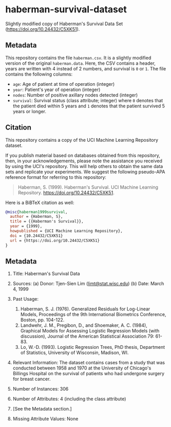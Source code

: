 # haberman-survival-dataset

Slightly modified copy of Haberman's Survival Data Set (<https://doi.org/10.24432/C5XK51>).

## Metadata

This repository contains the file `haberman.csv`.
It is a slightly modified version of the original `haberman.data`.
Here, the CSV contains a header, years are written with 4 instead of 2 numbers, and survival is `0` or `1`.
The file contains the following columns:

- `age`: Age of patient at time of operation (integer)
- `year`: Patient's year of operation (integer)
- `nodes`: Number of positive axillary nodes detected (integer)
- `survival`: Survival status (class attribute; integer) where `0` denotes that the patient died within 5 years and `1` denotes that the patient survived 5 years or longer.

## Citation

This repository contains a copy of the UCI Machine Learning Repository dataset.

If you publish material based on databases obtained from this repository, then, in your acknowledgements, please note the assistance you received by using the UCI's repository.
This will help others to obtain the same data sets and replicate your experiments.
We suggest the following pseudo-APA reference format for referring to this repository:

> Haberman, S. (1999). Haberman's Survival. UCI Machine Learning Repository. https://doi.org/10.24432/C5XK51.

Here is a BiBTeX citation as well:

```bibtex
@misc{haberman1999survival,
  author = {Haberman, S},
  title = {{Haberman's Survival}},
  year = {1999},
  howpublished = {UCI Machine Learning Repository},
  doi = {10.24432/C5XK51}
  url = {https://doi.org/10.24432/C5XK51}
}
```

## Metadata

1. Title: Haberman's Survival Data

2. Sources:
   (a) Donor:   Tjen-Sien Lim (limt@stat.wisc.edu)
   (b) Date:    March 4, 1999

3. Past Usage:
   1. Haberman, S. J. (1976). Generalized Residuals for Log-Linear
      Models, Proceedings of the 9th International Biometrics
      Conference, Boston, pp. 104-122.
   2. Landwehr, J. M., Pregibon, D., and Shoemaker, A. C. (1984),
      Graphical Models for Assessing Logistic Regression Models (with
      discussion), Journal of the American Statistical Association 79:
      61-83.
   3. Lo, W.-D. (1993). Logistic Regression Trees, PhD thesis,
      Department of Statistics, University of Wisconsin, Madison, WI.

4. Relevant Information:
   The dataset contains cases from a study that was conducted between
   1958 and 1970 at the University of Chicago's Billings Hospital on
   the survival of patients who had undergone surgery for breast
   cancer.

5. Number of Instances: 306

6. Number of Attributes: 4 (including the class attribute)

7. [See the Metadata section.]

8. Missing Attribute Values: None
